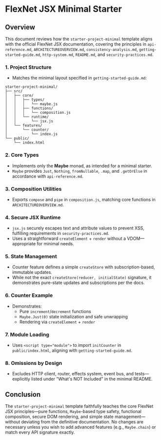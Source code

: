 # FlexNet JSX Minimal Starter

## Overview

This document reviews how the `starter-project-minimal` template aligns with the official FlexNet JSX documentation, covering the principles in `api-reference.md`, `ARCHITECTUREOVERVIEW.md`, `consistency-analysis.md`, `getting-started-guide.md`, `http-system.md`, `README.md`, and `security-practices.md`.

### 1. Project Structure
- Matches the minimal layout specified in `getting-started-guide.md`:

```text
starter-project-minimal/
├── src/
│   ├── core/
│   │   ├── types/
│   │   │   └── maybe.js
│   │   ├── functions/
│   │   │   └── composition.js
│   │   └── runtime/
│   │       └── jsx.js
│   └── features/
│       └── counter/
│           └── index.js
└── public/
    └── index.html
```

### 2. Core Types
- Implements only the **Maybe** monad, as intended for a minimal starter.
- `Maybe` provides `Just`, `Nothing`, `fromNullable`, `.map`, and `.getOrElse` in accordance with `api-reference.md`.

### 3. Composition Utilities
- Exports `compose` and `pipe` in `composition.js`, matching core functions in `ARCHITECTUREOVERVIEW.md`.

### 4. Secure JSX Runtime
- `jsx.js` securely escapes text and attribute values to prevent XSS, fulfilling requirements in `security-practices.md`.
- Uses a straightforward `createElement` + `render` without a VDOM—appropriate for minimal needs.

### 5. State Management
- Counter feature defines a simple `createStore` with subscription-based, immutable updates.
- While not the exact `createStore(reducer, initialState)` signature, it demonstrates pure-state updates and subscriptions per the docs.

### 6. Counter Example
- Demonstrates:
  - Pure `increment`/`decrement` functions
  - `Maybe.Just(0)` state initialization and safe unwrapping
  - Rendering via `createElement` + `render`

### 7. Module Loading
- Uses `<script type="module">` to import `initCounter` in `public/index.html`, aligning with `getting-started-guide.md`.

### 8. Omissions by Design
- Excludes HTTP client, router, effects system, event bus, and tests—explicitly listed under "What's NOT Included" in the minimal README.

## Conclusion

The `starter-project-minimal` template faithfully teaches the core FlexNet JSX principles—pure functions, `Maybe`-based type safety, functional composition, secure DOM rendering, and simple state management—without deviating from the definitive documentation. No changes are necessary unless you wish to add advanced features (e.g., `Maybe.chain`) or match every API signature exactly.
